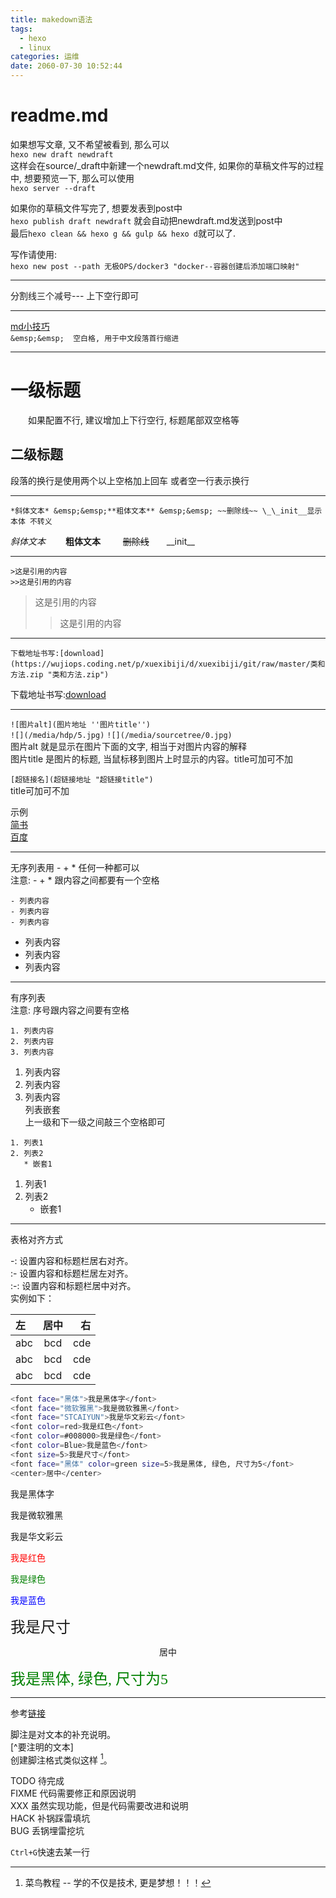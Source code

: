 ```yaml
---
title: makedown语法
tags:
  - hexo
  - linux
categories: 运维
date: 2060-07-30 10:52:44
---
```

# readme.md

如果想写文章, 又不希望被看到, 那么可以  
`hexo new draft newdraft`  
这样会在source/_draft中新建一个newdraft.md文件, 如果你的草稿文件写的过程中, 想要预览一下, 那么可以使用  
`hexo server --draft`

如果你的草稿文件写完了, 想要发表到post中  
`hexo publish draft newdraft`
就会自动把newdraft.md发送到post中  
最后`hexo clean && hexo g && gulp && hexo d`就可以了.

写作请使用:  
`hexo new post --path 无极OPS/docker3 "docker--容器创建后添加端口映射"`  

---
分割线三个减号--- 上下空行即可  

---

[md小技巧](https://www.runoob.com/markdown/md-tutorial.html)  
`&emsp;&emsp;  空白格, 用于中文段落首行缩进`
<!-- # 一级标题 这样写右侧目录不显示一级标题.-->

---
# 一级标题  

&emsp;&emsp;如果配置不行, 建议增加上下行空行, 标题尾部双空格等  

## 二级标题
<!-- # 一级标题 -->
<!-- ## 一级标题 -->

段落的换行是使用两个以上空格加上回车 或者空一行表示换行

------
```
*斜体文本* &emsp;&emsp;**粗体文本** &emsp;&emsp; ~~删除线~~ \_\_init__显示本体 不转义
```
*斜体文本* &emsp;&emsp;**粗体文本** &emsp;&emsp; ~~删除线~~&emsp;&emsp;\_\_init__  

------
```
>这是引用的内容  
>>这是引用的内容  
```
>这是引用的内容  
>>这是引用的内容  

---
```
下载地址书写:[download](https://wujiops.coding.net/p/xuexibiji/d/xuexibiji/git/raw/master/类和方法.zip "类和方法.zip") 
```
下载地址书写:[download](https://wujiops.coding.net/p/xuexibiji/d/xuexibiji/git/raw/master/类和方法.zip "类和方法.zip") 

---
`![图片alt](图片地址 ''图片title'')`  
`![](/media/hdp/5.jpg)`
`![](/media/sourcetree/0.jpg)`  
图片alt 就是显示在图片下面的文字, 相当于对图片内容的解释  
图片title 是图片的标题, 当鼠标移到图片上时显示的内容。title可加可不加  

`[超链接名](超链接地址 "超链接title")`  
title可加可不加  

示例  
[简书](http://jianshu.com)  
[百度](http://baidu.com)  

---
无序列表用 - + * 任何一种都可以  
注意: - + * 跟内容之间都要有一个空格   

```
- 列表内容
- 列表内容
- 列表内容
```

- 列表内容
- 列表内容
- 列表内容
---
有序列表  
注意: 序号跟内容之间要有空格   

```
1. 列表内容  
2. 列表内容  
3. 列表内容  
```

1. 列表内容  
2. 列表内容  
3. 列表内容  
列表嵌套   
上一级和下一级之间敲三个空格即可   

```
1. 列表1  
2. 列表2  
   * 嵌套1  
```

1. 列表1  
2. 列表2  
   * 嵌套1  

---
表格对齐方式

-: 设置内容和标题栏居右对齐。  
:- 设置内容和标题栏居左对齐。  
:-: 设置内容和标题栏居中对齐。  
实例如下：  

|左|居中|右|
|:-|:-:|-:|
|abc|bcd|cde|
|abc|bcd|cde|
|abc|bcd|cde|

```bash
<font face="黑体">我是黑体字</font>
<font face="微软雅黑">我是微软雅黑</font>
<font face="STCAIYUN">我是华文彩云</font>
<font color=red>我是红色</font>
<font color=#008000>我是绿色</font>
<font color=Blue>我是蓝色</font>
<font size=5>我是尺寸</font>
<font face="黑体" color=green size=5>我是黑体, 绿色, 尺寸为5</font>
<center>居中</center>  
```

<font face="黑体">我是黑体字</font>  

<font face="微软雅黑">我是微软雅黑</font>  

<font face="STCAIYUN">我是华文彩云</font>  

<font color=red>我是红色</font>  

<font color=#008000>我是绿色</font>  

<font color=Blue>我是蓝色</font>  

<font size=5>我是尺寸</font>  

<center>居中</center>  

<font face="黑体" color=green size=5>我是黑体, 绿色, 尺寸为5</font>  

---
参考[链接](https://blog.csdn.net/heimu24/article/details/81189700)

脚注是对文本的补充说明。  
[^要注明的文本]  
创建脚注格式类似这样 [^RUNOOB]。  
[^RUNOOB]: 菜鸟教程 -- 学的不仅是技术, 更是梦想！！！  

TODO 待完成  
FIXME 代码需要修正和原因说明  
XXX 虽然实现功能，但是代码需要改进和说明  
HACK 补锅踩雷填坑  
BUG 丢锅埋雷挖坑  

`Ctrl+G`快速去某一行